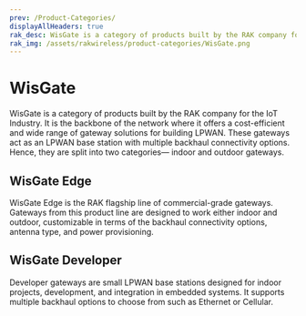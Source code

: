```yaml
---
prev: /Product-Categories/
displayAllHeaders: true
rak_desc: WisGate is a category of products built by the RAK company for the IoT Industry. It is the backbone of the network where it offers a cost-efficient and wide range of gateway solutions for building LPWAN. These gateways act as an LPWAN base station with multiple backhaul connectivity options. Hence, they are split into two categories— indoor and outdoor gateways.
rak_img: /assets/rakwireless/product-categories/WisGate.png
---
```


# WisGate

<rk-head img="/assets/rakwireless/product-categories/WisGate.svg" center>

WisGate is a category of products built by the RAK company for the IoT Industry. It is the backbone of the network where it offers a cost-efficient and wide range of gateway solutions for building LPWAN. These gateways act as an LPWAN base station with multiple backhaul connectivity options. Hence, they are split into two categories— indoor and outdoor gateways.

</rk-head>

## WisGate Edge

<rk-head img="/assets/rakwireless/product-categories/WisGate-Edge.svg">

WisGate Edge is the RAK flagship line of commercial-grade gateways. Gateways from this product line are designed to work either indoor and outdoor, customizable in terms of the backhaul connectivity options, antenna type, and power provisioning. 

</rk-head>

<rk-products :tags="['wisgate', 'edge']" />

## WisGate Developer

<rk-head img="/assets/rakwireless/product-categories/WisGate-Developer.svg">

Developer gateways are small LPWAN base stations designed for indoor projects, development, and integration in embedded systems. It supports multiple backhaul options to choose from such as Ethernet or Cellular. 


</rk-head>

<rk-products :tags="['wisgate', 'developer']" />